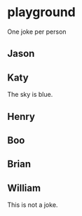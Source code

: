 # playground

One joke per person

## Jason

## Katy
The sky is blue.

## Henry

## Boo

## Brian

## William
This is not a joke.
